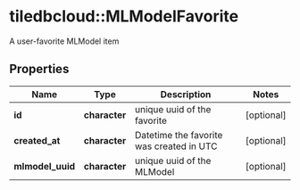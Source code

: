 # tiledbcloud::MLModelFavorite

A user-favorite MLModel item
## Properties
Name | Type | Description | Notes
------------ | ------------- | ------------- | -------------
**id** | **character** | unique uuid of the favorite | [optional] 
**created_at** | **character** | Datetime the favorite was created in UTC | [optional] 
**mlmodel_uuid** | **character** | unique uuid of the MLModel | [optional] 


